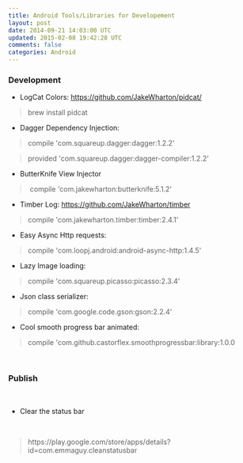```yaml
---
title: Android Tools/Libraries for Developement
layout: post
date: 2014-09-21 14:03:00 UTC
updated: 2015-02-08 19:42:28 UTC
comments: false
categories: Android
---
```

<h3>Development</h3><ul><li>LogCat Colors: <a href="https://github.com/JakeWharton/pidcat/">https://github.com/JakeWharton/pidcat/</a></li></ul><blockquote class="tr_bq">brew install pidcat</blockquote><ul><li>Dagger Dependency Injection:</li></ul><blockquote class="tr_bq">compile 'com.squareup.dagger:dagger:1.2.2'</blockquote><blockquote class="tr_bq">provided 'com.squareup.dagger:dagger-compiler:1.2.2'</blockquote><ul><li>ButterKnife View Injector</li></ul><blockquote class="tr_bq">&nbsp;compile 'com.jakewharton:butterknife:5.1.2'</blockquote><ul><li>Timber Log:&nbsp;<a href="https://github.com/JakeWharton/timber">https://github.com/JakeWharton/timber</a></li></ul><blockquote class="tr_bq">compile 'com.jakewharton.timber:timber:2.4.1'</blockquote><ul><li>Easy Async Http requests:</li></ul><blockquote class="tr_bq">compile 'com.loopj.android:android-async-http:1.4.5'</blockquote><ul><li>Lazy Image loading:&nbsp;</li></ul><blockquote class="tr_bq">compile 'com.squareup.picasso:picasso:2.3.4'</blockquote><ul><li>Json class serializer:</li></ul><blockquote class="tr_bq">compile 'com.google.code.gson:gson:2.2.4'</blockquote><ul><li>Cool smooth progress bar animated:</li></ul><blockquote class="tr_bq">compile 'com.github.castorflex.smoothprogressbar:library:1.0.0</blockquote><div><br /><h3>Publish</h3><br /><ul><li>Clear the status bar</li></ul><br /><blockquote class="tr_bq">https://play.google.com/store/apps/details?id=com.emmaguy.cleanstatusbar</blockquote><br /><br /><br /></div>